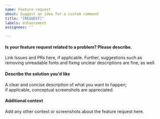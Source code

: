 ```yaml
---
name: Feature request
about: Suggest an idea for a custom command
title: "[REQUEST]"
labels: enhancement
assignees: ''

---
```


#### Is your feature request related to a problem? Please describe.
Link Issues and PRs here, if applicable.
Further, suggestions such as removing unreadable fonts and fixing unclear descriptions are fine, as well.

#### Describe the solution you'd like
A clear and concise description of what you want to happen;  
if applicable, conceptual screenshots are appreciated.

#### Additional context
Add any other context or screenshots about the feature request here.
